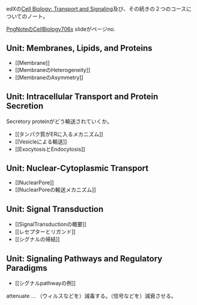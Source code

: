 edXの[Cell Biology: Transport and Signaling](https://www.edx.org/course/cell-biology-transport)及び、その続きの２つのコースについてのノート。

[PngNoteのCellBiology706x](https://karino2.github.io/ImageGallery/CellBiology706x.html#lg=1&slide=0) slideがページno.


## Unit: Membranes, Lipids, and Proteins

- [[Membrane]]
- [[MembraneのHeterogeneity]]
- [[MembraneのAsymmetry]]

## Unit: Intracellular Transport and Protein Secretion

Secretory proteinがどう輸送されていくか。

- [[タンパク質がERに入るメカニズム]]
- [[Vesicleによる輸送]]
- [[ExocytosisとEndocytosis]]

## Unit: Nuclear-Cytoplasmic Transport

- [[NuclearPore]]
- [[NuclearPoreの輸送メカニズム]]

## Unit: Signal Transduction

- [[SignalTransductionの概要]]
- [[レセプターとリガンド]]
- [[シグナルの帰結]]

## Unit: Signaling Pathways and Regulatory Paradigms

- [[シグナルpathwayの例]]

attenuate ... （ウィルスなどを）減毒する。（信号などを）減衰させる。